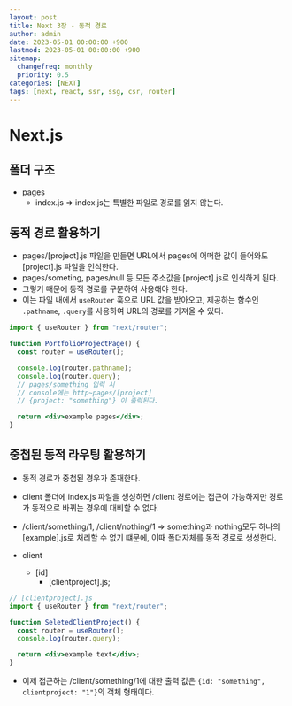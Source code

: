 ```yaml
---
layout: post
title: Next 3장 - 동적 경로
author: admin
date: 2023-05-01 00:00:00 +900
lastmod: 2023-05-01 00:00:00 +900
sitemap:
  changefreq: monthly
  priority: 0.5
categories: [NEXT]
tags: [next, react, ssr, ssg, csr, router]
---
```


# Next.js

## 폴더 구조

- pages
  - index.js => index.js는 특별한 파일로 경로를 읽지 않는다.

## 동적 경로 활용하기

- pages/[project].js 파일을 만들면 URL에서 pages에 어떠한 값이 들어와도 [project].js 파일을 인식한다.
- pages/someting, pages/null 등 모든 주소값을 [project].js로 인식하게 된다.
- 그렇기 때문에 동적 경로를 구분하여 사용해야 한다.
- 이는 파일 내에서 `useRouter` 훅으로 URL 값을 받아오고, 제공하는 함수인 `.pathname`, `.query`를 사용하여 URL의 경로를 가져올 수 있다.

```jsx
import { useRouter } from "next/router";

function PortfolioProjectPage() {
  const router = useRouter();

  console.log(router.pathname);
  console.log(router.query);
  // pages/something 입력 시
  // console에는 http~pages/[project]
  // {project: "something"} 이 출력된다.

  return <div>example pages</div>;
}
```

## 중첩된 동적 라우팅 활용하기

- 동적 경로가 중첩된 경우가 존재한다.
- client 폴더에 index.js 파일을 생성하면 /client 경로에는 접근이 가능하지만 경로가 동적으로 바뀌는 경우에 대비할 수 없다.
- /client/something/1, /client/nothing/1 => something과 nothing모두 하나의 [example].js로 처리할 수 없기 떄문에, 이때 폴더자체를 동적 경로로 생성한다.

- client
  - [id]
    - [clientproject].js;

```jsx
// [clientproject].js
import { useRouter } from "next/router";

function SeletedClientProject() {
  const router = useRouter();
  console.log(router.query);

  return <div>example text</div>;
}
```

- 이제 접근하는 /client/something/1에 대한 출력 값은 `{id: "something", clientproject: "1"}`의 객체 형태이다.
